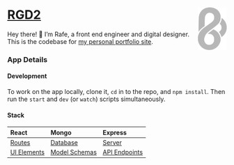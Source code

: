 <img alt="it me!" src="./public/logo.svg" width="66" align="right" /> [RGD2][app]
===

Hey there! 👋 I’m Rafe, a front end engineer and digital designer. This is the codebase for [my personal portfolio site][app].

### App Details

#### Development
To work on the app locally, clone it, `cd` in to the repo, and `npm install`. Then run the `start` and `dev` (or `watch`) scripts simultaneously.

#### Stack
| **React**     | **Mongo**       | **Express**     |
| :------------ | :-------------- | :-------------- |
| [Routes]      | [Database]      | [Server]        |
| [UI Elements] | [Model Schemas] | [API Endpoints] |

[routes]: https://github.com/rafegoldberg/rgd2/tree/next/client/routes
[ui elements]: https://github.com/rafegoldberg/rgd2/tree/next/client/ui
[database]: https://cloud.mongodb.com/v2/62090df060b6866a96fab784#metrics/replicaSet/62090eed945b2143c33f4e5e/explorer/rg-test
[model schemas]: https://github.com/rafegoldberg/rgd2/tree/next/server/models
[api endpoints]: https://github.com/rafegoldberg/rgd2/tree/next/server/api
[server]: https://dashboard.heroku.com/apps/rgd2

[app]: http://rgd2.co
